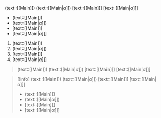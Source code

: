 (text::[[Main]])
(text::[[Main|$\alpha$]])
[text::[[Main]]]
[text::[[Main|$\alpha$]]]

* (text::[[Main]])
* (text::[[Main|$\alpha$]])
* [text::[[Main]]]
* [text::[[Main|$\alpha$]]]

1. (text::[[Main]])
2. (text::[[Main|$\alpha$]])
3. [text::[[Main]]]
4. [text::[[Main|$\alpha$]]]

> (text::[[Main]])
> (text::[[Main|$\alpha$]])
> [text::[[Main]]]
> [text::[[Main|$\alpha$]]]

> [!info]
> (text::[[Main]])
> (text::[[Main|$\alpha$]])
> [text::[[Main]]]
> [text::[[Main|$\alpha$]]]
> - (text::[[Main]])
> - (text::[[Main|$\alpha$]])
> - [text::[[Main]]]
> - [text::[[Main|$\alpha$]]]